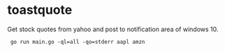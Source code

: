 # toastquote

Get stock quotes from yahoo and post to notification area of windows 10.

```
 go run main.go -ql=all -qo=stderr aapl amzn
```
